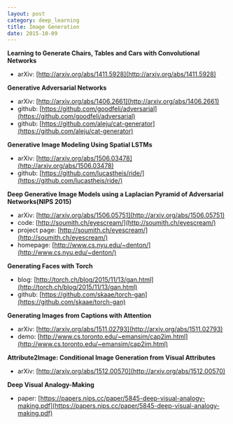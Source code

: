 ```yaml
---
layout: post
category: deep_learning
title: Image Generation
date: 2015-10-09
---
```


**Learning to Generate Chairs, Tables and Cars with Convolutional Networks**

- arXiv: [http://arxiv.org/abs/1411.5928](http://arxiv.org/abs/1411.5928)

**Generative Adversarial Networks**

- arXiv: [http://arxiv.org/abs/1406.2661](http://arxiv.org/abs/1406.2661)
- github: [https://github.com/goodfeli/adversarial](https://github.com/goodfeli/adversarial)
- github: [https://github.com/aleju/cat-generator](https://github.com/aleju/cat-generator)

**Generative Image Modeling Using Spatial LSTMs**

- arXiv: [http://arxiv.org/abs/1506.03478](http://arxiv.org/abs/1506.03478)
- github: [https://github.com/lucastheis/ride/](https://github.com/lucastheis/ride/)

**Deep Generative Image Models using a Laplacian Pyramid of Adversarial Networks(NIPS 2015)**

- arXiv: [http://arxiv.org/abs/1506.05751](http://arxiv.org/abs/1506.05751)
- code: [http://soumith.ch/eyescream/](http://soumith.ch/eyescream/)
- project page: [http://soumith.ch/eyescream/](http://soumith.ch/eyescream/)
- homepage: [http://www.cs.nyu.edu/~denton/](http://www.cs.nyu.edu/~denton/)

**Generating Faces with Torch**

- blog: [http://torch.ch/blog/2015/11/13/gan.html](http://torch.ch/blog/2015/11/13/gan.html)
- github: [https://github.com/skaae/torch-gan](https://github.com/skaae/torch-gan)

**Generating Images from Captions with Attention**

- arXiv: [http://arxiv.org/abs/1511.02793](http://arxiv.org/abs/1511.02793)
- demo: [http://www.cs.toronto.edu/~emansim/cap2im.html](http://www.cs.toronto.edu/~emansim/cap2im.html)

**Attribute2Image: Conditional Image Generation from Visual Attributes**

- arXiv: [http://arxiv.org/abs/1512.00570](http://arxiv.org/abs/1512.00570)

**Deep Visual Analogy-Making**

- paper: [https://papers.nips.cc/paper/5845-deep-visual-analogy-making.pdf](https://papers.nips.cc/paper/5845-deep-visual-analogy-making.pdf)